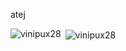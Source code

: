 atej
<p><img align="left" src="https://github-readme-stats.vercel.app/api/top-langs?username=VOOleksandrov22&show_icons=true&locale=en&layout=compact&theme=dark&v=6&acc=2" alt="vinipux28" /></p>

<p>&nbsp;<img align="center" src="https://github-readme-stats.vercel.app/api?username=VOOleksandrov22&show_icons=true&locale=en&theme=dark&v=6&acc=2" alt="vinipux28" /></p>
